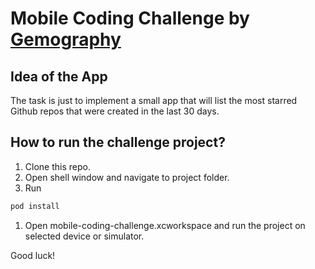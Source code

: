 # Mobile Coding Challenge by [Gemography](https://github.com/gemography)

## Idea of the App

The task is just to implement a small app that will list the most starred Github repos that were created in the last 30 days.

## How to run the challenge project?

1. Clone this repo.
1. Open shell window and navigate to project folder.
1. Run
```bash
pod install
```
1. Open mobile-coding-challenge.xcworkspace and run the project on selected device or simulator.


Good luck!


